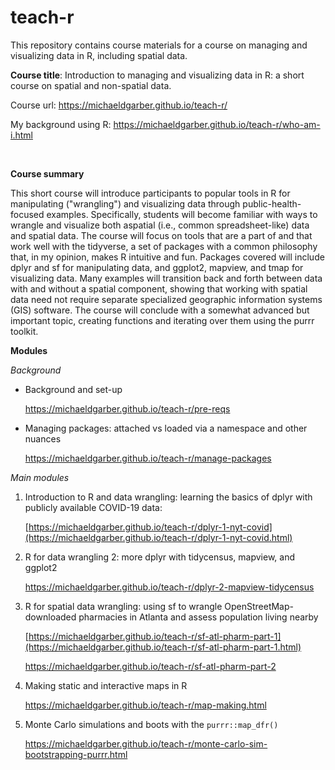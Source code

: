 # teach-r

This repository contains course materials for a course on managing and visualizing data in R, including spatial data.

**Course title**: Introduction to managing and visualizing data in R: a short course on spatial and non-spatial data.

Course url: <https://michaeldgarber.github.io/teach-r/>

My background using R: <https://michaeldgarber.github.io/teach-r/who-am-i.html>

<br />

**Course summary**

This short course will introduce participants to popular tools in R for manipulating ("wrangling") and visualizing data through public-health-focused examples. Specifically, students will become familiar with ways to wrangle and visualize both aspatial (i.e., common spreadsheet-like) data and spatial data. The course will focus on tools that are a part of and that work well with the tidyverse, a set of packages with a common philosophy that, in my opinion, makes R intuitive and fun. Packages covered will include dplyr and sf for manipulating data, and ggplot2, mapview, and tmap for visualizing data. Many examples will transition back and forth between data with and without a spatial component, showing that working with spatial data need not require separate specialized geographic information systems (GIS) software. The course will conclude with a somewhat advanced but important topic, creating functions and iterating over them using the purrr toolkit.

**Modules**

*Background*

-   Background and set-up

    <https://michaeldgarber.github.io/teach-r/pre-reqs>

-   Managing packages: attached vs loaded via a namespace and other nuances

    <https://michaeldgarber.github.io/teach-r/manage-packages>

*Main modules*

1.  Introduction to R and data wrangling: learning the basics of dplyr with publicly available COVID-19 data:

    [https://michaeldgarber.github.io/teach-r/dplyr-1-nyt-covid](https://michaeldgarber.github.io/teach-r/dplyr-1-nyt-covid.html)

2.  R for data wrangling 2: more dplyr with tidycensus, mapview, and ggplot2

    <https://michaeldgarber.github.io/teach-r/dplyr-2-mapview-tidycensus>

3.  R for spatial data wrangling: using sf to wrangle OpenStreetMap-downloaded pharmacies in Atlanta and assess population living nearby

    [https://michaeldgarber.github.io/teach-r/sf-atl-pharm-part-1](https://michaeldgarber.github.io/teach-r/sf-atl-pharm-part-1.html)

    <https://michaeldgarber.github.io/teach-r/sf-atl-pharm-part-2>

4.  Making static and interactive maps in R

    <https://michaeldgarber.github.io/teach-r/map-making.html>

5.  Monte Carlo simulations and boots with the `purrr::map_dfr()`

    <https://michaeldgarber.github.io/teach-r/monte-carlo-sim-bootstrapping-purrr.html>
